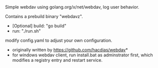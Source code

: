 Simple webdav using golang.org/x/net/webdav, log user behavior.

Contains a prebuild binary "webdavz".

* [Optional] build: "go build"
* run: "./run.sh"

modify config.yaml to adjust your own configuration.

* originally written by https://github.com/hacdias/webdav*
* for windows webdav client, run install.bat as adminstrator first, which modifies a registry entry and restart service.